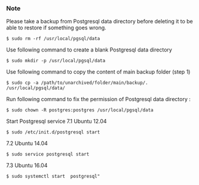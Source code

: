 


###     Note

Please take a backup from Postgresql data directory before deleting it to be able to restore if something goes wrong.
```
$ sudo rm -rf /usr/local/pgsql/data
```
Use following command to create a blank Postgresql data directory
```
$ sudo mkdir -p /usr/local/pgsql/data
```
Use following command to copy the content of main backup folder (step 1)
```
$ sudo cp -a /path/to/unarchived/folder/main/backup/. /usr/local/pgsql/data/
```
Run following command to fix the permission of Postgresql data directory :
```
$ sudo chown -R postgres:postgres /usr/local/pgsql/data
```
Start Postgresql service
7.1 Ubuntu 12.04
```
$ sudo /etc/init.d/postgresql start
```
7.2 Ubuntu 14.04
```
$ sudo service postgresql start
```
7.3 Ubuntu 16.04
```
$ sudo systemctl start  postgresql"
```